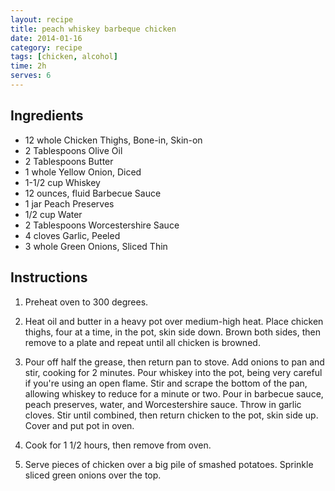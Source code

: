 ```yaml
---
layout: recipe
title: peach whiskey barbeque chicken
date: 2014-01-16
category: recipe
tags: [chicken, alcohol]
time: 2h
serves: 6
---
```


## Ingredients

- 12 whole Chicken Thighs, Bone-in, Skin-on
- 2 Tablespoons Olive Oil
- 2 Tablespoons Butter
- 1 whole Yellow Onion, Diced
- 1-1/2 cup Whiskey
- 12 ounces, fluid Barbecue Sauce
- 1 jar Peach Preserves
- 1/2 cup Water
- 2 Tablespoons Worcestershire Sauce
- 4 cloves Garlic, Peeled
- 3 whole Green Onions, Sliced Thin


## Instructions

1. Preheat oven to 300 degrees.

2. Heat oil and butter in a heavy pot over medium-high heat. Place chicken thighs, four at a time, in the pot, skin side down. Brown both sides, then remove to a plate and repeat until all chicken is browned.

3. Pour off half the grease, then return pan to stove. Add onions to pan and stir, cooking for 2 minutes. Pour whiskey into the pot, being very careful if you're using an open flame. Stir and scrape the bottom of the pan, allowing whiskey to reduce for a minute or two. Pour in barbecue sauce, peach preserves, water, and Worcestershire sauce. Throw in garlic cloves. Stir until combined, then return chicken to the pot, skin side up. Cover and put pot in oven.

4. Cook for 1 1/2 hours, then remove from oven.

5. Serve pieces of chicken over a big pile of smashed potatoes. Sprinkle sliced green onions over the top.